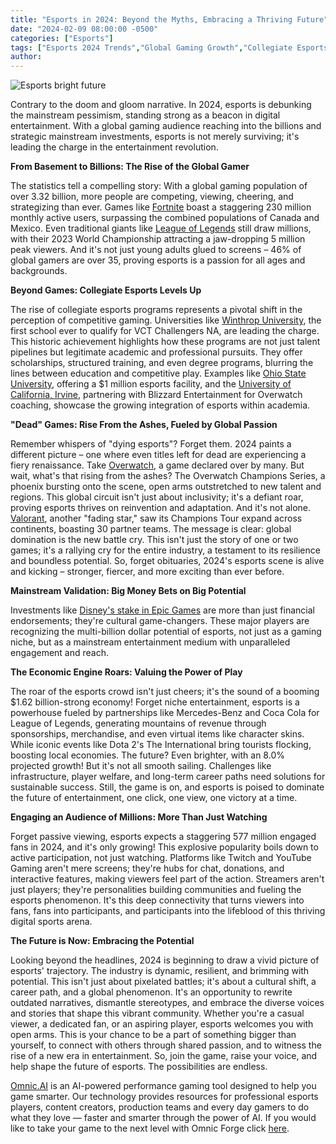 ```yaml
---
title: "Esports in 2024: Beyond the Myths, Embracing a Thriving Future"
date: "2024-02-09 08:00:00 -0500"
categories: ["Esports"]
tags: ["Esports 2024 Trends","Global Gaming Growth","Collegiate Esports Development","Mainstream Esports Investments","Overwatch Champions Series","Esports Market Valuation","Esports Audience Engagement","Future of Competitive Gaming","Esports Industry Analysis","Esports Technological Innovations"]
author:
---
```


![Esports bright future](/2024-02-09-Esports-in-2024-Beyond-the-Myths-Embracing-a-Thriving-Future.jpg)

Contrary to the doom and gloom narrative. In 2024, esports is debunking the mainstream pessimism, standing strong as a beacon in digital entertainment. With a global gaming audience reaching into the billions and strategic mainstream investments, esports is not merely surviving; it's leading the charge in the entertainment revolution.

**From Basement to Billions: The Rise of the Global Gamer**

The statistics tell a compelling story: With a global gaming population of over 3.32 billion, more people are competing, viewing, cheering, and strategizing than ever. Games like [Fortnite](https://www.fortnite.com/) boast a staggering 230 million monthly active users, surpassing the combined populations of Canada and Mexico. Even traditional giants like [League of Legends](https://www.leagueoflegends.com/en-us/) still draw millions, with their 2023 World Championship attracting a jaw-dropping 5 million peak viewers. And it's not just young adults glued to screens – 46% of global gamers are over 35, proving esports is a passion for all ages and backgrounds.

**Beyond Games: Collegiate Esports Levels Up**

The rise of collegiate esports programs represents a pivotal shift in the perception of competitive gaming. Universities like [Winthrop University](https://www.winthrop.edu/esports/), the first school ever to qualify for VCT Challengers NA, are leading the charge. This historic achievement highlights how these programs are not just talent pipelines but legitimate academic and professional pursuits. They offer scholarships, structured training, and even degree programs, blurring the lines between education and competitive play. Examples like [Ohio State University](https://esports.osu.edu/), offering a $1 million esports facility, and the [University of California, Irvine](https://esports.uci.edu/), partnering with Blizzard Entertainment for Overwatch coaching, showcase the growing integration of esports within academia.

**"Dead" Games: Rise From the Ashes, Fueled by Global Passion**

Remember whispers of "dying esports"? Forget them. 2024 paints a different picture – one where even titles left for dead are experiencing a fiery renaissance. Take [Overwatch](https://overwatch.blizzard.com/en-us/), a game declared over by many. But wait, what's that rising from the ashes? The Overwatch Champions Series, a phoenix bursting onto the scene, open arms outstretched to new talent and regions. This global circuit isn't just about inclusivity; it's a defiant roar, proving esports thrives on reinvention and adaptation. And it's not alone. [Valorant](https://playvalorant.com/en-us/), another "fading star," saw its Champions Tour expand across continents, boasting 30 partner teams. The message is clear: global domination is the new battle cry. This isn't just the story of one or two games; it's a rallying cry for the entire industry, a testament to its resilience and boundless potential. So, forget obituaries, 2024's esports scene is alive and kicking – stronger, fiercer, and more exciting than ever before.

**Mainstream Validation: Big Money Bets on Big Potential**

Investments like [Disney's stake in Epic Games](https://thewaltdisneycompany.com/disney-and-epic-games-fortnite/) are more than just financial endorsements; they're cultural game-changers. These major players are recognizing the multi-billion dollar potential of esports, not just as a gaming niche, but as a mainstream entertainment medium with unparalleled engagement and reach.

**The Economic Engine Roars: Valuing the Power of Play**

The roar of the esports crowd isn't just cheers; it's the sound of a booming $1.62 billion-strong economy! Forget niche entertainment, esports is a powerhouse fueled by partnerships like Mercedes-Benz and Coca Cola for League of Legends, generating mountains of revenue through sponsorships, merchandise, and even virtual items like character skins. While iconic events like Dota 2's The International bring tourists flocking, boosting local economies. The future? Even brighter, with an 8.0% projected growth! But it's not all smooth sailing. Challenges like infrastructure, player welfare, and long-term career paths need solutions for sustainable success. Still, the game is on, and esports is poised to dominate the future of entertainment, one click, one view, one victory at a time.

**Engaging an Audience of Millions: More Than Just Watching**

Forget passive viewing, esports expects a staggering 577 million engaged fans in 2024, and it's only growing! This explosive popularity boils down to active participation, not just watching. Platforms like Twitch and YouTube Gaming aren't mere screens; they're hubs for chat, donations, and interactive features, making viewers feel part of the action. Streamers aren't just players; they're personalities building communities and fueling the esports phenomenon. It's this deep connectivity that turns viewers into fans, fans into participants, and participants into the lifeblood of this thriving digital sports arena.

**The Future is Now: Embracing the Potential**

Looking beyond the headlines, 2024 is beginning to draw a vivid picture of esports' trajectory. The industry is dynamic, resilient, and brimming with potential. This isn't just about pixelated battles; it's about a cultural shift, a career path, and a global phenomenon. It's an opportunity to rewrite outdated narratives, dismantle stereotypes, and embrace the diverse voices and stories that shape this vibrant community. Whether you're a casual viewer, a dedicated fan, or an aspiring player, esports welcomes you with open arms. This is your chance to be a part of something bigger than yourself, to connect with others through shared passion, and to witness the rise of a new era in entertainment. So, join the game, raise your voice, and help shape the future of esports. The possibilities are endless.


[Omnic.AI](https://www.omnic.ai/) is an AI-powered performance gaming tool designed to help you game smarter. Our technology provides resources for professional esports players, content creators, production teams and every day gamers to do what they love — faster and smarter through the power of AI. If you would like to take your game to the next level with Omnic Forge click [here](https://forge.omnic.ai/).